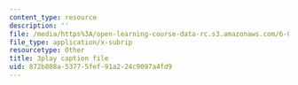 ```yaml
---
content_type: resource
description: ''
file: /media/https%3A/open-learning-course-data-rc.s3.amazonaws.com/6-0002-introduction-to-computational-thinking-and-data-science-fall-2016/872b808a53775fef91a224c9097a4fd9_uK5yvoXnkSk.vtt
file_type: application/x-subrip
resourcetype: Other
title: 3play caption file
uid: 872b808a-5377-5fef-91a2-24c9097a4fd9
---
```

